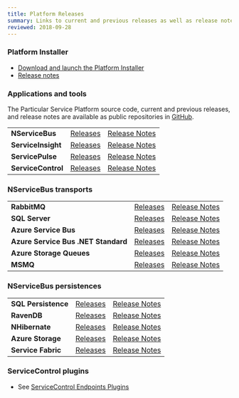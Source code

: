 ```yaml
---
title: Platform Releases
summary: Links to current and previous releases as well as release notes for the Particular Service Platform applications
reviewed: 2018-09-28
---
```



### Platform Installer

 * [Download and launch the Platform Installer](https://s3.amazonaws.com/particular.downloads/PlatformInstaller/PlatformInstaller.application)
 * [Release notes](installer)


### Applications and tools

The Particular Service Platform source code, current and previous releases, and release notes are available as public repositories in [GitHub](https://github.com/particular).


| | | |
|:--- |:--- |:--- |
| **NServiceBus** | [Releases](https://github.com/Particular/NServiceBus/tags) | [Release Notes](https://github.com/Particular/NServiceBus/releases)|
| **ServiceInsight** | [Releases](https://github.com/Particular/ServiceInsight/tags)|[Release Notes](https://github.com/Particular/ServiceInsight/releases)|
| **ServicePulse** | [Releases](https://github.com/Particular/ServicePulse/tags)|[Release Notes](https://github.com/Particular/ServicePulse/releases)|
| **ServiceControl** | [Releases](https://github.com/Particular/ServiceControl/tags)|[Release Notes](https://github.com/Particular/ServiceControl/releases)|


### NServiceBus transports

| | | |
|:--- |:--- |:--- |
|**RabbitMQ**|[Releases](https://github.com/Particular/NServiceBus.RabbitMQ/tags)| [Release Notes](https://github.com/Particular/NServiceBus.RabbitMQ/releases)
|**SQL Server**|[Releases](https://github.com/Particular/NServiceBus.SqlServer/tags)| [Release Notes](https://github.com/Particular/NServiceBus.SqlServer/releases)
|**Azure Service Bus** | [Releases](https://github.com/Particular/NServiceBus.AzureServiceBus/tags)| [Release Notes](https://github.com/Particular/NServiceBus.AzureServiceBus/releases)
|**Azure Service Bus .NET Standard** | [Releases](https://github.com/Particular/NServiceBus.Transport.AzureServiceBus/tags)| [Release Notes](https://github.com/Particular/NServiceBus.Transport.AzureServiceBus/releases)
|**Azure Storage Queues** | [Releases](https://github.com/Particular/NServiceBus.AzureStorageQueues/tags)| [Release Notes](https://github.com/Particular/NServiceBus.AzureStorageQueues/releases)
|**MSMQ**|[Releases](https://github.com/Particular/NServiceBus.Transport.Msmq/tags)| [Release Notes](https://github.com/Particular/NServiceBus.Transport.Msmq/releases)


### NServiceBus persistences


| | | |
|:--- |:--- |:--- |
|**SQL Persistence** | [Releases](https://github.com/Particular/NServiceBus.Persistence.Sql/tags)| [Release Notes](https://github.com/Particular/NServiceBus.Persistence.Sql/releases)
|**RavenDB** | [Releases](https://github.com/Particular/NServiceBus.RavenDB/tags)| [Release Notes](https://github.com/Particular/NServiceBus.RavenDB/releases)
|**NHibernate** | [Releases](https://github.com/Particular/NServiceBus.NHibernate/tags)| [Release Notes](https://github.com/Particular/NServiceBus.NHibernate/releases)
|**Azure Storage** | [Releases](https://github.com/Particular/NServiceBus.Persistence.AzureStorage/tags)| [Release Notes](https://github.com/Particular/NServiceBus.Persistence.AzureStorage/releases)
|**Service Fabric** | [Releases](https://github.com/Particular/NServiceBus.Persistence.ServiceFabric/tags)| [Release Notes](https://github.com/Particular/NServiceBus.Persistence.ServiceFabric/releases)


### ServiceControl plugins

* See [ServiceControl Endpoints Plugins](/servicecontrol/plugins/)
